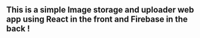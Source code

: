## This is a simple Image storage and uploader web app using React in the front and Firebase in the back !
